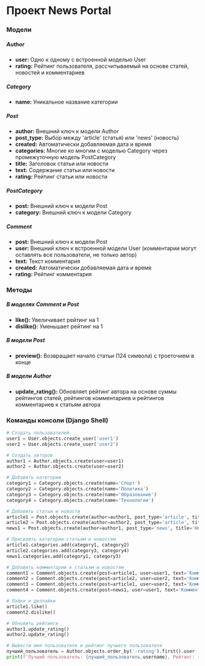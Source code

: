 # Проект News Portal


### Модели

##### Author
- **user:** Одно к одному с встроенной моделью User
- **rating:** Рейтинг пользователя, рассчитываемый на основе статей, новостей и комментариев

##### Category
- **name:** Уникальное название категории

##### Post
- **author:** Внешний ключ к модели Author
- **post_type:** Выбор между 'article' (статья) или 'news' (новость)
- **created:** Автоматически добавляемая дата и время
- **categories:** Многие ко многим с моделью Category через промежуточную модель PostCategory
- **title:** Заголовок статьи или новости
- **text:** Содержание статьи или новости
- **rating:** Рейтинг статьи или новости

##### PostCategory
- **post:** Внешний ключ к модели Post
- **category:** Внешний ключ к модели Category

##### Comment
- **post:** Внешний ключ к модели Post
- **user:** Внешний ключ к встроенной модели User (комментарии могут оставлять все пользователи, не только автор)
- **text:** Текст комментария
- **created:** Автоматически добавляемая дата и время
- **rating:** Рейтинг комментария

### Методы

##### В моделях Comment и Post
- **like():** Увеличивает рейтинг на 1
- **dislike():** Уменьшает рейтинг на 1

##### В модели Post
- **preview():** Возвращает начало статьи (124 символа) с троеточием в конце

##### В модели Author
- **update_rating():** Обновляет рейтинг автора на основе суммы рейтингов статей, рейтингов комментариев и рейтингов комментариев к статьям автора

### Команды консоли (Django Shell)

```python
# Создать пользователей
user1 = User.objects.create_user('user1')
user2 = User.objects.create_user('user2')

# Создать авторов
author1 = Author.objects.create(user=user1)
author2 = Author.objects.create(user=user2)

# Добавить категории
category1 = Category.objects.create(name='Спорт')
category2 = Category.objects.create(name='Политика')
category3 = Category.objects.create(name='Образование')
category4 = Category.objects.create(name='Технологии')

# Добавить статьи и новости
article1 = Post.objects.create(author=author1, post_type='article', title='Статья 1', text='Содержание статьи 1', rating=0)
article2 = Post.objects.create(author=author2, post_type='article', title='Статья 2', text='Содержание статьи 2', rating=0)
news1 = Post.objects.create(author=author1, post_type='news', title='Новость 1', text='Содержание новости 1', rating=0)

# Присвоить категории статьям и новостям
article1.categories.add(category1, category2)
article2.categories.add(category3, category4)
news1.categories.add(category1, category3)

# Добавить комментарии к статьям и новостям
comment1 = Comment.objects.create(post=article1, user=user1, text='Комментарий 1', rating=0)
comment2 = Comment.objects.create(post=article2, user=user2, text='Комментарий 2', rating=0)
comment3 = Comment.objects.create(post=article1, user=user2, text='Комментарий 3', rating=0)
comment4 = Comment.objects.create(post=news1, user=user1, text='Комментарий 4', rating=0)

# Лайки и дизлайки
article1.like()
comment2.dislike()

# Обновить рейтинги
author1.update_rating()
author2.update_rating()

# Вывести имя пользователя и рейтинг лучшего пользователя
лучший_пользователь = Author.objects.order_by('-rating').first().user
print(f'Лучший пользователь: {лучший_пользователь.username}, Рейтинг: {лучший_пользователь.author.rating}')


